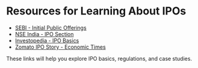 # Resources for Learning About IPOs

- [SEBI - Initial Public Offerings](https://www.sebi.gov.in)
- [NSE India - IPO Section](https://www.nseindia.com)
- [Investopedia - IPO Basics](https://www.investopedia.com/terms/i/ipo.asp)
- [Zomato IPO Story - Economic Times](https://economictimes.indiatimes.com)

These links will help you explore IPO basics, regulations, and case studies.
